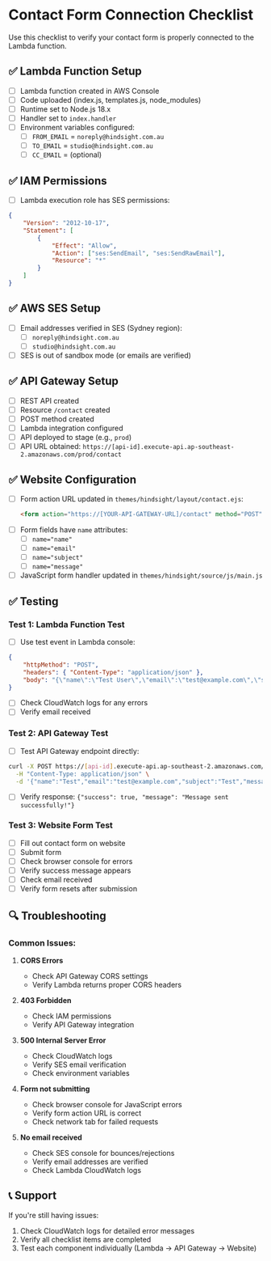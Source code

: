 # Contact Form Connection Checklist

Use this checklist to verify your contact form is properly connected to the Lambda function.

## ✅ Lambda Function Setup

- [ ] Lambda function created in AWS Console
- [ ] Code uploaded (index.js, templates.js, node_modules)
- [ ] Runtime set to Node.js 18.x
- [ ] Handler set to `index.handler`
- [ ] Environment variables configured:
  - [ ] `FROM_EMAIL` = `noreply@hindsight.com.au`
  - [ ] `TO_EMAIL` = `studio@hindsight.com.au`
  - [ ] `CC_EMAIL` = (optional)

## ✅ IAM Permissions

- [ ] Lambda execution role has SES permissions:

```json
{
	"Version": "2012-10-17",
	"Statement": [
		{
			"Effect": "Allow",
			"Action": ["ses:SendEmail", "ses:SendRawEmail"],
			"Resource": "*"
		}
	]
}
```

## ✅ AWS SES Setup

- [ ] Email addresses verified in SES (Sydney region):
  - [ ] `noreply@hindsight.com.au`
  - [ ] `studio@hindsight.com.au`
- [ ] SES is out of sandbox mode (or emails are verified)

## ✅ API Gateway Setup

- [ ] REST API created
- [ ] Resource `/contact` created
- [ ] POST method created
- [ ] Lambda integration configured
- [ ] API deployed to stage (e.g., `prod`)
- [ ] API URL obtained: `https://[api-id].execute-api.ap-southeast-2.amazonaws.com/prod/contact`

## ✅ Website Configuration

- [ ] Form action URL updated in `themes/hindsight/layout/contact.ejs`:
  ```html
  <form action="https://[YOUR-API-GATEWAY-URL]/contact" method="POST"></form>
  ```
- [ ] Form fields have `name` attributes:
  - [ ] `name="name"`
  - [ ] `name="email"`
  - [ ] `name="subject"`
  - [ ] `name="message"`
- [ ] JavaScript form handler updated in `themes/hindsight/source/js/main.js`

## ✅ Testing

### Test 1: Lambda Function Test

- [ ] Use test event in Lambda console:

```json
{
	"httpMethod": "POST",
	"headers": { "Content-Type": "application/json" },
	"body": "{\"name\":\"Test User\",\"email\":\"test@example.com\",\"subject\":\"Test\",\"message\":\"Test message\"}"
}
```

- [ ] Check CloudWatch logs for any errors
- [ ] Verify email received

### Test 2: API Gateway Test

- [ ] Test API Gateway endpoint directly:

```bash
curl -X POST https://[api-id].execute-api.ap-southeast-2.amazonaws.com/prod/contact \
  -H "Content-Type: application/json" \
  -d '{"name":"Test","email":"test@example.com","subject":"Test","message":"Test message"}'
```

- [ ] Verify response: `{"success": true, "message": "Message sent successfully!"}`

### Test 3: Website Form Test

- [ ] Fill out contact form on website
- [ ] Submit form
- [ ] Check browser console for errors
- [ ] Verify success message appears
- [ ] Check email received
- [ ] Verify form resets after submission

## 🔍 Troubleshooting

### Common Issues:

1. **CORS Errors**

   - Check API Gateway CORS settings
   - Verify Lambda returns proper CORS headers

2. **403 Forbidden**

   - Check IAM permissions
   - Verify API Gateway integration

3. **500 Internal Server Error**

   - Check CloudWatch logs
   - Verify SES email verification
   - Check environment variables

4. **Form not submitting**

   - Check browser console for JavaScript errors
   - Verify form action URL is correct
   - Check network tab for failed requests

5. **No email received**
   - Check SES console for bounces/rejections
   - Verify email addresses are verified
   - Check Lambda CloudWatch logs

## 📞 Support

If you're still having issues:

1. Check CloudWatch logs for detailed error messages
2. Verify all checklist items are completed
3. Test each component individually (Lambda → API Gateway → Website)
